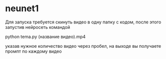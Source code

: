 # neunet1
Для запуска требуется скинуть видео в одну папку с кодом, после этого запустив нейросеть командой

python tema.py (название видео).mp4

указав нужное количество видео через пробел, на выходе вы получаете промпт по каждому видео
